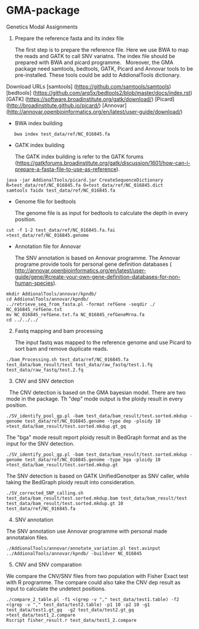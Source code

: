 # GMA-package

Genetics Modal Assignments

1. Prepare the reference fasta and its index file

   The first step is to prepare the reference file. Here we use BWA to map the reads and GATK to call SNV variatns. The index file should be prepared with BWA and picard programme. 
   Moreover, the GMA package need samtools, bedtools, GATK, Picard and Annovar tools to be pre-installed. These tools could be add to  AddionalTools dictionary. 

Download URLs
[samtools] (https://github.com/samtools/samtools)
[bedtools] (https://github.com/arq5x/bedtools2/blob/master/docs/index.rst)
[GATK] (https://software.broadinstitute.org/gatk/download/)
[Picard] (http://broadinstitute.github.io/picard/)
[Annovar] (http://annovar.openbioinformatics.org/en/latest/user-guide/download/)


+ BWA index building

```{sh}
   bwa index test_data/ref/NC_016845.fa
```

+ GATK index building

   The GATK index building is refer to the GATK forums (https://gatkforums.broadinstitute.org/gatk/discussion/1601/how-can-i-prepare-a-fasta-file-to-use-as-reference). 
 
```{sh}
java -jar AddionalTools/picard.jar CreateSequenceDictionary R=test_data/ref/NC_016845.fa O=test_data/ref/NC_016845.dict 
samtools faidx test_data/ref/NC_016845.fa
```

+ Genome file for bedtools

   The genome file is as input for bedtools to calculate the depth in every position.

```{sh}
cut -f 1-2 test_data/ref/NC_016845.fa.fai >test_data/ref/NC_016845.genome
```

+ Annotation file for Annovar

   The SNV annotation is based on Annovar programme. The Annovar programe provide tools for personal gene definition databases ( http://annovar.openbioinformatics.org/en/latest/user-guide/gene/#create-your-own-gene-definition-databases-for-non-human-species).

```{sh}
mkdir AddionalTools/annovar/kpndb/
cd AddionalTools/annovar/kpndb/
../retrieve_seq_from_fasta.pl -format refGene -seqdir ./ NC_016845_refGene.txt
mv NC_016845_refGene.txt.fa NC_016845_refGeneMrna.fa
cd ../../../
```

2. Fastq mapping and bam processing

   The input fastq was mapped to the reference genome and use Picard to sort bam and remove duplicate reads.

```{sh}
./bam_Processing.sh test_data/ref/NC_016845.fa test_data/bam_result/test test_data/raw_fastq/test.1.fq test_data/raw_fastq/test.2.fq
```

3. CNV and SNV detection

   The CNV detection is based on the GMA bayesian model. There are two mode in the package. Th "dep" mode output is the ploidy result in every position. 

```{sh}
./SV_identify_pool_gp.pl -bam test_data/bam_result/test.sorted.mkdup -genome test_data/ref/NC_016845.genome -type dep -ploidy 10 >test_data/bam_result/test.sorted.mkdup.gt_gq
```

The "bga" mode result report ploidy result in BedGraph format and as the input for the SNV detection.

```{sh}
./SV_identify_pool_gp.pl -bam test_data/bam_result/test.sorted.mkdup -genome test_data/ref/NC_016845.genome -type bga -ploidy 10 >test_data/bam_result/test.sorted.mkdup.gt
```

The SNV detection is based on GATK UnifiedGenotper as SNV caller, while taking the BedGraph ploidy result into consideration.  

```{sh}
./SV_corrected_SNP_calling.sh test_data/bam_result/test.sorted.mkdup.bam test_data/bam_result/test test_data/bam_result/test.sorted.mkdup.gt 10 test_data/ref/NC_016845.fa
```

4. SNV annotation

The SNV annotation use Annovar programme with personal made annotataion files. 

```{sh}
./AddionalTools/annovar/annotate_variation.pl test.avinput ../AddionalTools/annovar/kpndb/ -buildver NC_016845
```

5. CNV and SNV comparation

We compare the CNV/SNV files from two population with Fisher Exact test with R programme. 
The compare could also take the CNV dep result as input to calculate the undetect positions. 

```{sh}
./compare_2_table.pl -f1 <(grep -v "," test_data/test1.table) -f2 <(grep -v "," test_data/test2.table) -p1 10 -p2 10 -g1 test_data/test1.gt_gq  -g2 test_data/test2.gt_gq >test_data/test1_2.compare 
Rscript fisher_result.r test_data/test1_2.compare
```
